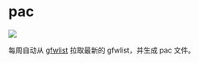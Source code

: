 # pac

![](https://github.com/Cyrus97/pac/workflows/Auto%20generate%20pac%20file/badge.svg)

每周自动从 [gfwlist](https://github.com/gfwlist/gfwlist) 拉取最新的 gfwlist，并生成 pac 文件。
